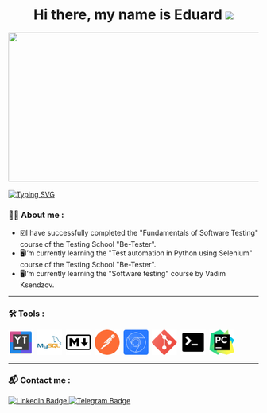 <h1 align="center">Hi there, my name is Eduard 
<img src="https://github.com/blackcater/blackcater/raw/main/images/Hi.gif" height="32"/></h1>
<div align="center">
  <img src="https://media.giphy.com/media/f3iwJFOVOwuy7K6FFw/giphy.gif" width="600" height="300"/>
</div>

[![Typing SVG](https://readme-typing-svg.herokuapp.com?size=25&duration=4000&color=18E7F7&background=FFFFFF00&center=true&width=800&lines=I'm+a+Junior+QA+Engineer)](https://git.io/typing-svg)
### :man_technologist: About me :
+ :ballot_box_with_check:I have successfully completed the "Fundamentals of Software Testing" course of the Testing School "Be-Tester".
+ :desktop_computer:I’m currently learning the "Test automation in Python using Selenium" course of the Testing School "Be-Tester".
+ :desktop_computer:I’m currently learning the "Software testing" course by Vadim Ksendzov.
---
### :hammer_and_wrench: Tools :
<div>
  <img src="https://raw.githubusercontent.com/Ed-Yunusov/Ed-Yunusov/main/Assets/youtrack_94894.png" title="Youtrack" alt="Youtrack" width="50" height="50"/>&nbsp;
  <img src="https://raw.githubusercontent.com/Ed-Yunusov/Ed-Yunusov/main/Assets/mysql_icon.png" title="MySQL" alt="MySQL" width="50" height="50"/>&nbsp;
  <img src="https://raw.githubusercontent.com/Ed-Yunusov/Ed-Yunusov/main/Assets/md_icon.png" title="Markdown" alt="Markdown" width="50" height="50"/>&nbsp;
  <img src="https://raw.githubusercontent.com/Ed-Yunusov/Ed-Yunusov/main/Assets/postman_icon%2022.35.53.png" title="Postman" alt="Postman" width="50" height="50"/>&nbsp;
  <img src="https://raw.githubusercontent.com/Ed-Yunusov/Ed-Yunusov/main/Assets/DevTools_icon.png" title="DevTools" alt="DevTools" width="50" height="50"/>&nbsp;
  <img src="https://raw.githubusercontent.com/Ed-Yunusov/Ed-Yunusov/main/Assets/git_icon.png" title="Git" alt="Git" width="50" height="50"/>&nbsp;
  <img src="https://raw.githubusercontent.com/Ed-Yunusov/Ed-Yunusov/main/Assets/terminal_icon.png" title="Terminal" alt="Terminal" width="50" height="50"/>&nbsp;
  <img src="https://raw.githubusercontent.com/Ed-Yunusov/Ed-Yunusov/main/Assets/Pycharm.png" title="Pycharm" alt="Pycharm" width="50" height="50"/>&nbsp;
</div>

---
### :mailbox_with_mail: Contact me :
<div id="badges">
  <a href="https://www.linkedin.com/in/eduard-yunusov/">
    <img src="https://img.shields.io/badge/LinkedIn-blue?style=for-the-badge&logo=linkedin&logoColor=white" alt="LinkedIn Badge"/>
  </a>
  <a href="https://t.me/EdwardYunusov">
    <img src="https://img.shields.io/badge/Telegram-white?style=for-the-badge&logo=telegram&logoColor=white" alt="Telegram Badge"/>
  </a>
</div>



<!--
**Ed-Yunusov/Ed-Yunusov** is a ✨ _special_ ✨ repository because its `README.md` (this file) appears on your GitHub profile.



- 🔭 I’m currently working on ...
- 🌱 I’m currently learning ...
- 👯 I’m looking to collaborate on ...
- 🤔 I’m looking for help with ...
- 💬 Ask me about ...
- 📫 How to reach me: ...
- 😄 Pronouns: ...
- ⚡ Fun fact: ...
-->
